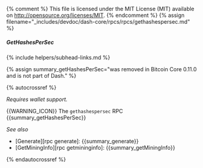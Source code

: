 {% comment %}
This file is licensed under the MIT License (MIT) available on
http://opensource.org/licenses/MIT.
{% endcomment %}
{% assign filename="_includes/devdoc/dash-core/rpcs/rpcs/gethashespersec.md" %}

##### GetHashesPerSec
{% include helpers/subhead-links.md %}

{% assign summary_getHashesPerSec="was removed in Bitcoin Core 0.11.0 and is not part of Dash." %}

<!-- __ -->

{% autocrossref %}

*Requires wallet support.*

{{WARNING_ICON}} The `gethashespersec` RPC {{summary_getHashesPerSec}}

*See also*

* [Generate][rpc generate]: {{summary_generate}}
* [GetMiningInfo][rpc getmininginfo]: {{summary_getMiningInfo}}

{% endautocrossref %}
